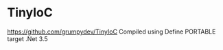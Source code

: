 TinyIoC
============

https://github.com/grumpydev/TinyIoC
Compiled using Define PORTABLE target .Net 3.5